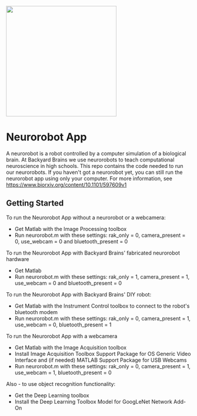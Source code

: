 <p align="left"><img src="https://github.com/BackyardBrains/NeuroRobot/blob/master/Gallery/neurorobot_drawing.jpg" width=300></p>

# Neurorobot App

A neurorobot is a robot controlled by a computer simulation of a biological brain. At Backyard Brains we use neurorobots to teach computational neuroscience in high schools. This repo contains the code needed to run our neurorobots. If you haven't got a neurorobot yet, you can still run the neurorobot app using only your computer. For more information, see https://www.biorxiv.org/content/10.1101/597609v1

## Getting Started

To run the Neurorobot App without a neurorobot or a webcamera:
<ul>
<li>Get Matlab with the Image Processing toolbox
<li>Run neurorobot.m with these settings: rak_only = 0, camera_present = 0, use_webcam = 0 and bluetooth_present = 0
</ul>

To run the Neurorobot App with Backyard Brains' fabricated neurorobot hardware
<ul>
<li>Get Matlab
<li>Run neurorobot.m with these settings: rak_only = 1, camera_present = 1, use_webcam = 0 and bluetooth_present = 0
</ul>

To run the Neurorobot App with Backyard Brains' DIY robot:
<ul>
<li>Get Matlab with the Instrument Control toolbox to connect to the robot's bluetooth modem
<li>Run neurorobot.m with these settings: rak_only = 0, camera_present = 1, use_webcam = 0, bluetooth_present = 1
</ul>

To run the Neurorobot App with a webcamera
<ul>
<li>Get Matlab with the Image Acquisition toolbox
<li>Install Image Acquisition Toolbox Support Package for OS Generic Video Interface and (if needed) MATLAB Support Package for USB Webcams
<li>Run neurorobot.m with these settings: rak_only = 0, camera_present = 1, use_webcam = 1, bluetooth_present = 0
</ul>

Also - to use object recognition functionality:
<ul>
<li>Get the Deep Learning toolbox
<li>Install the Deep Learning Toolbox Model for GoogLeNet Network Add-On
</ul>
